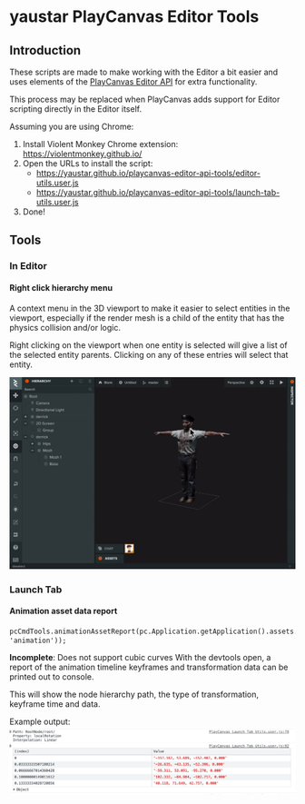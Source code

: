 # yaustar PlayCanvas Editor Tools

## Introduction
These scripts are made to make working with the Editor a bit easier and uses elements of the [PlayCanvas Editor API][editor-api-github] for extra functionality.

This process may be replaced when PlayCanvas adds support for Editor scripting directly in the Editor itself.

Assuming you are using Chrome:

1. Install Violent Monkey Chrome extension: https://violentmonkey.github.io/
2. Open the URLs to install the script:
    - https://yaustar.github.io/playcanvas-editor-api-tools/editor-utils.user.js
    - https://yaustar.github.io/playcanvas-editor-api-tools/launch-tab-utils.user.js
3. Done!

## Tools

### In Editor

#### Right click hierarchy menu

A context menu in the 3D viewport to make it easier to select entities in the viewport, especially if the render mesh is a child of the entity that has the physics collision and/or logic.

Right clicking on the viewport when one entity is selected will give a list of the selected entity parents. Clicking on any of these entries will select that entity.

![](images/right-click-hierarchy-menu.gif)

### Launch Tab

#### Animation asset data report
```
pcCmdTools.animationAssetReport(pc.Application.getApplication().assets.find('nameOfAsset.glb', 'animation'));
```

**Incomplete**: Does not support cubic curves
With the devtools open, a report of the animation timeline keyframes and transformation data can be printed out to console.

This will show the node hierarchy path, the type of transformation, keyframe time and data.

Example output:
![](images/animation-asset-report.png)

[editor-api-github]: https://github.com/playcanvas/editor-api